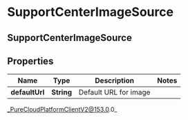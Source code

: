 # SupportCenterImageSource

## SupportCenterImageSource

## Properties

|Name | Type | Description | Notes|
|------------ | ------------- | ------------- | -------------|
| **defaultUrl** | **String** | Default URL for image | |



_PureCloudPlatformClientV2@153.0.0_
